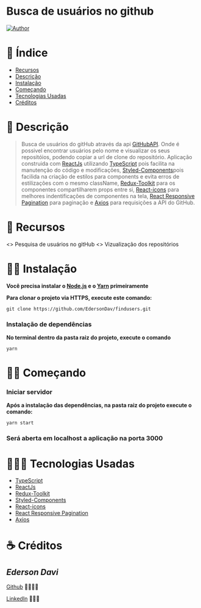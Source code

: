 # Busca de usuários no github

[![Author](https://img.shields.io/badge/author-EdersonDav-000000?style=flat-square)](https://github.com/EdersonDav)

# 📌 Índice

- [Recursos](#-recursos)
- [Descrição](#-descrição)
- [Instalação](#-instalação)
- [Começando](#-começando)
- [Tecnologias Usadas](#-tecnologias-usadas)
- [Créditos](#-créditos)

# 📝 Descrição

> Busca de usuários do gitHub através da api [GitHubAPI](https://docs.github.com/en/rest). Onde é possivel encontrar usuários pelo nome e visualizar os seus repositóios, podendo copiar a url de clone do repositório.
> Aplicação construida com [ReactJs](https://pt-br.reactjs.org/) utilizando [TypeScript](https://www.typescriptlang.org/) pois facilita na manutenção do código e modificações, [Styled-Components](https://styled-components.com/)pois facilida na criação de estilos para components e evita erros de estilizações com o mesmo className, [Redux-Toolkit](https://redux-toolkit.js.org/) para os componentes compartilharem props entre si, [React-icons](https://react-icons.github.io/react-icons) para melhores indentificações de componentes na tela, [React Responsive Pagination](https://github.com/jonelantha/react-responsive-pagination) para paginação e [Axios](https://axios-http.com/docs/intro) para requisições a API do GitHub.

# 🚀 Recursos

<> Pesquisa de usuários no gitHub
<> Vizualização dos repositórios

# 👷🏿 Instalação

**Você precisa instalar o [Node.js](https://nodejs.org/en/download/) e o [Yarn](https://yarnpkg.com/) primeiramente**

**Para clonar o projeto via HTTPS, execute este comando:**

`git clone https://github.com/EdersonDav/findusers.git`

### Instalação de dependências

**No terminal dentro da pasta raiz do projeto, execute o comando**

`yarn`

# 🏃🏿 Começando

### Iniciar servidor

**Após a instalação das dependências, na pasta raiz do projeto execute o comando:**

`yarn start`

### Será aberta em localhost a aplicação na porta 3000

# 👨🏿‍💻 Tecnologias Usadas
* [TypeScript](https://www.typescriptlang.org/)
* [ReactJs](https://pt-br.reactjs.org/)
* [Redux-Toolkit](https://redux-toolkit.js.org/)
* [Styled-Components](https://styled-components.com/)
* [React-icons](https://react-icons.github.io/react-icons)
* [React Responsive Pagination](https://github.com/jonelantha/react-responsive-pagination)
* [Axios](https://axios-http.com/docs/intro)

# ☕ Créditos

## <i>Ederson Davi</i>

[Github](https://github.com/EdersonDav) 👨🏿‍🎓🚀

[LinkedIn](https://www.linkedin.com/in/silvaedersonqueiroz) 👨🏿‍👔